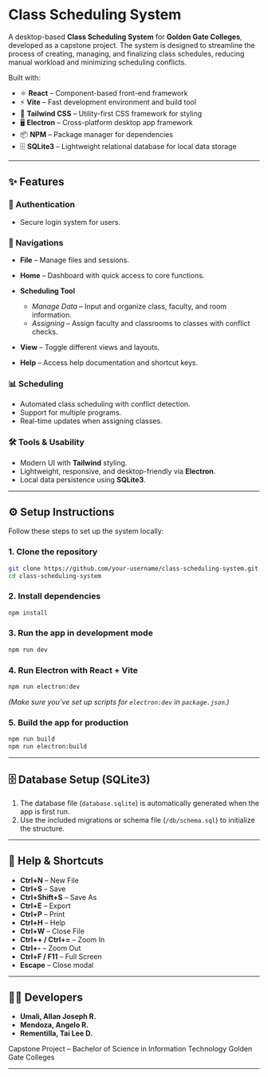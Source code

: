 # Class Scheduling System

A desktop-based **Class Scheduling System** for **Golden Gate Colleges**, developed as a capstone project. The system is designed to streamline the process of creating, managing, and finalizing class schedules, reducing manual workload and minimizing scheduling conflicts.

Built with:

* ⚛️ **React** – Component-based front-end framework
* ⚡ **Vite** – Fast development environment and build tool
* 🎨 **Tailwind CSS** – Utility-first CSS framework for styling
* 🖥️ **Electron** – Cross-platform desktop app framework
* 📦 **NPM** – Package manager for dependencies
* 🗄️ **SQLite3** – Lightweight relational database for local data storage

---

## ✨ Features

### 🔑 Authentication

* Secure login system for users.

### 📂 Navigations

* **File** – Manage files and sessions.
* **Home** – Dashboard with quick access to core functions.
* **Scheduling Tool**

  * *Manage Data* – Input and organize class, faculty, and room information.
  * *Assigning* – Assign faculty and classrooms to classes with conflict checks.
* **View** – Toggle different views and layouts.
* **Help** – Access help documentation and shortcut keys.

### 📊 Scheduling

* Automated class scheduling with conflict detection.
* Support for multiple programs.
* Real-time updates when assigning classes.

### 🛠️ Tools & Usability

* Modern UI with **Tailwind** styling.
* Lightweight, responsive, and desktop-friendly via **Electron**.
* Local data persistence using **SQLite3**.

---

## ⚙️ Setup Instructions

Follow these steps to set up the system locally:

### 1. Clone the repository

```bash
git clone https://github.com/your-username/class-scheduling-system.git
cd class-scheduling-system
```

### 2. Install dependencies

```bash
npm install
```

### 3. Run the app in development mode

```bash
npm run dev
```

### 4. Run Electron with React + Vite

```bash
npm run electron:dev
```

*(Make sure you’ve set up scripts for `electron:dev` in `package.json`.)*

### 5. Build the app for production

```bash
npm run build
npm run electron:build
```

---

## 🗄️ Database Setup (SQLite3)

1. The database file (`database.sqlite`) is automatically generated when the app is first run.
2. Use the included migrations or schema file (`/db/schema.sql`) to initialize the structure.

---

## 📖 Help & Shortcuts

* **Ctrl+N** – New File
* **Ctrl+S** – Save
* **Ctrl+Shift+S** – Save As
* **Ctrl+E** – Export
* **Ctrl+P** – Print
* **Ctrl+H** – Help
* **Ctrl+W** – Close File
* **Ctrl++ / Ctrl+=** – Zoom In
* **Ctrl+-** – Zoom Out
* **Ctrl+F / F11** – Full Screen
* **Escape** – Close modal

---

## 👨‍💻 Developers

* **Umali, Allan Joseph R.**
* **Mendoza, Angelo R.**
* **Rementilla, Tai Lee D.**

Capstone Project – Bachelor of Science in Information Technology
Golden Gate Colleges

---
